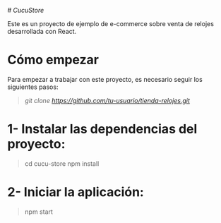 *# CucuStore*

Este es un proyecto de ejemplo de e-commerce sobre venta de relojes desarrollada con React.

# Cómo empezar

Para empezar a trabajar con este proyecto, es necesario seguir los siguientes pasos:

> *git clone https://github.com/tu-usuario/tienda-relojes.git*

# 1- Instalar las dependencias del proyecto:

> cd cucu-store
> npm install

# 2- Iniciar la aplicación:

> npm start

